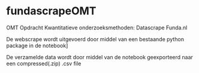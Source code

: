 # fundascrapeOMT
OMT Opdracht Kwantitatieve onderzoeksmethoden: Datascrape Funda.nl

De webscrape wordt uitgevoerd door middel van een bestaande python package in de notebook]

De verzamelde data wordt door middel van de notebook geexporteerd naar een compressed(.zip) .csv file
